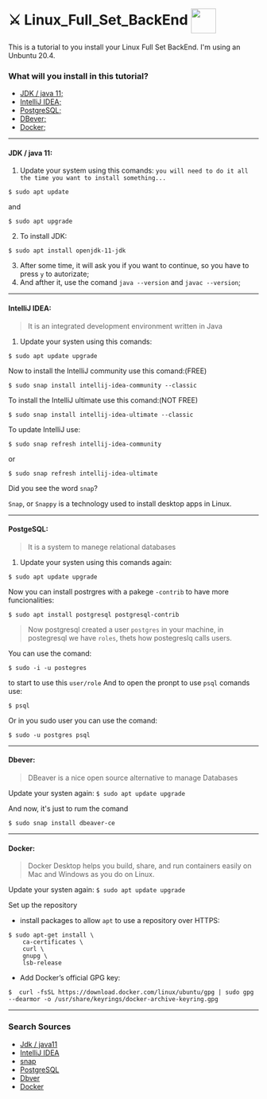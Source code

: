 # ⚔️ Linux_Full_Set_BackEnd  <img align="center" height="50" width="50" src="https://img.vivaolinux.com.br/imagens/artigos/comunidade/1427239737.512px-Tux.svg.png"> 

This is a tutorial to you install your  Linux Full Set BackEnd. I'm using an Unbuntu 20.4.

### What will you install in this tutorial?
* [JDK / java 11;](#jdk)
* [IntelliJ IDEA;](#intellij)
* [PostgreSQL;](#postgres)
* [DBever;](#dbever)
* [Docker;](#docker)

<div alige="center" id='jdk'>

******
    
#### JDK / java 11:

1. Update your system using this comands: `you will need to do it all the time you want to install something...`
```
$ sudo apt update
```
and
```
$ sudo apt upgrade
```
2. To install JDK:
``` 
$ sudo apt install openjdk-11-jdk
```
3. After some time, it will ask you if you want to continue, so you have to press ```y``` to autorizate;
4. And afther it, use the comand ```java --version``` and ```javac --version```;

</div>
<div alige="center" id='intellij'>
    
*******

#### IntelliJ IDEA:
>It is an integrated development environment written in Java

1. Update your systen using this comands:
```
$ sudo apt update upgrade
```
Now to install the IntelliJ community use this comand:(FREE)
```
$ sudo snap install intellij-idea-community --classic
```
To install the IntelliJ ultimate use this comand:(NOT FREE)
```
$ sudo snap install intellij-idea-ultimate --classic
```
To update IntelliJ use:
```
$ sudo snap refresh intellij-idea-community
```
or
```
$ sudo snap refresh intellij-idea-ultimate
```
Did you see the word `snap`?

`Snap`, or `Snappy` is a technology used to install desktop apps in Linux.

</div> 
<div alige="center" id='postgres'> 
    
****
    
#### PostgeSQL:
> It is a system to manege relational databases

1. Update your systen using this comands again:
```
$ sudo apt update upgrade
```
Now you can install postrgres with a pakege `-contrib` to have more funcionalities:
```
$ sudo apt install postgresql postgresql-contrib
```
> Now postgresql created a user `postgres` in your machine, in postegresql we have `roles`, thets how postegreslq calls users.

You can use the comand:
```
$ sudo -i -u postegres
```
to start to use this `user/role`
And to open the pronpt to use `psql` comands use:
```
$ psql
```
Or in you sudo user you can use the comand:
```
$ sudo -u postgres psql
```

</div>
<div alige="center" id='dbever'>
    
****
    
#### Dbever:
> DBeaver is a nice open source alternative to manage Databases

Update your systen again: `$ sudo apt update upgrade`

And now, it's just to rum the comand
```
$ sudo snap install dbeaver-ce
```

</div>
<div alige="center" id='docker'>
    
****  

#### Docker:
> Docker Desktop helps you build, share, and run containers easily on Mac and Windows as you do on Linux.

Update your systen again: `$ sudo apt update upgrade`

Set up the repository
* install packages to allow `apt` to use a repository over HTTPS:
```
$ sudo apt-get install \
    ca-certificates \
    curl \
    gnupg \
    lsb-release
```
* Add Docker’s official GPG key:
```
$  curl -fsSL https://download.docker.com/linux/ubuntu/gpg | sudo gpg --dearmor -o /usr/share/keyrings/docker-archive-keyring.gpg
```    
    
****

</div>
    
### Search Sources
* [Jdk / java11](https://www.linode.com/docs/guides/how-to-install-openjdk-on-ubuntu-20-04/)
* [IntelliJ IDEA](https://www.edivaldobrito.com.br/ide-intellij-idea-no-ubuntu-debian/)
* [snap](https://www.edivaldobrito.com.br/suporte-a-pacotes-snap-no-linux/)
* [PostgreSQL](https://www.digitalocean.com/community/tutorials/how-to-install-postgresql-on-ubuntu-20-04-quickstart-pt)
* [Dbver](https://www.how2shout.com/linux/how-to-install-dbeaver-on-ubuntu-20-04-lts/)
* [Docker](https://docs.docker.com/engine/install/ubuntu/)
